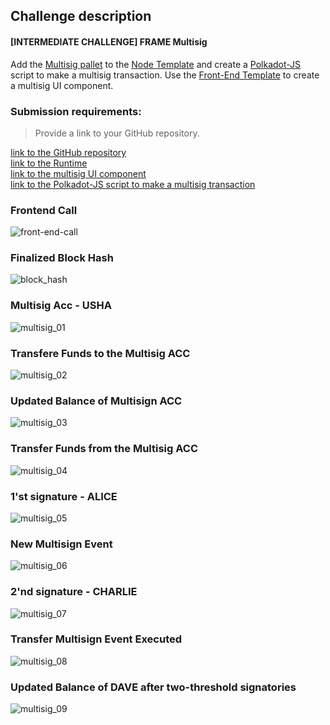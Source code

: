 ## Challenge description
#### [INTERMEDIATE CHALLENGE] FRAME Multisig
Add the <a href="https://substrate.dev/rustdocs/v2.0.0-rc6/pallet_multisig/index.html">Multisig pallet</a> to the <a href="https://github.com/substrate-developer-hub/substrate-node-template">Node Template</a> and create a <a href="https://polkadot.js.org/api/start/">Polkadot-JS</a> script to make a multisig transaction. Use the <a href="https://github.com/substrate-developer-hub/substrate-front-end-template">Front-End Template</a> to create a multisig UI component.
### Submission requirements:
> Provide a link to your GitHub repository.<br/>

 [link to the GitHub repository](https://github.com/s5k0651/hello-world-by-polkadot/tree/master/FRAME-Multisig)</br>
 [link to the Runtime](https://github.com/s5k0651/hello-world-by-polkadot/tree/master/FRAME-Multisig/substrate-node-template/runtime)</br>
 [link to the multisig UI component](https://github.com/s5k0651/hello-world-by-polkadot/blob/master/FRAME-Multisig/substrate-front-end-template/src/MultisigComponent.js)</br>
 [link to the Polkadot-JS script to make a multisig transaction](https://github.com/s5k0651/hello-world-by-polkadot/blob/master/FRAME-Multisig/substrate-front-end-template/src/Interactor.js)</br>
 
### Frontend Call
![front-end-call](front-end-call.png)
### Finalized Block Hash
![block_hash](block_hash.png)
### Multisig Acc - USHA
![multisig_01](multisig_01.png)
### Transfere Funds to the Multisig ACC
![multisig_02](multisig_02.png)
### Updated Balance of Multisign ACC
![multisig_03](multisig_03.png)
### Transfer Funds from the Multisig ACC
![multisig_04](multisig_04.png)
### 1'st signature - ALICE
![multisig_05](multisig_05.png)
### New Multisign Event 
![multisig_06](multisig_06.png)
### 2'nd signature - CHARLIE
![multisig_07](multisig_07.png)
### Transfer Multisign Event Executed
![multisig_08](multisig_08.png)
### Updated Balance of DAVE after two-threshold signatories
![multisig_09](multisig_09.png)
